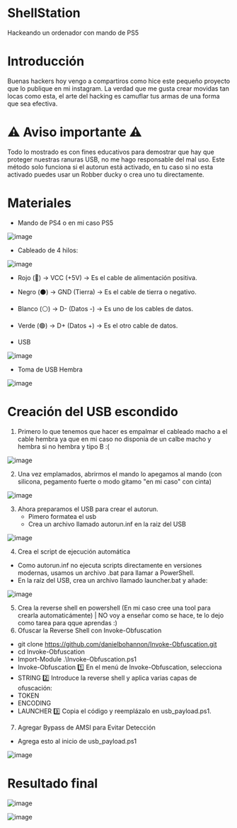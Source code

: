 # ShellStation
Hackeando un ordenador con mando de PS5

# Introducción
Buenas hackers hoy vengo a compartiros como hice este pequeño proyecto que lo publique en mi instagram. La verdad que me gusta crear movidas tan locas como esta, el arte del hacking es camuflar tus armas de una forma que sea efectiva. 

# ⚠ Aviso importante ⚠ 
Todo lo mostrado es con fines educativos para demostrar que hay que proteger nuestras ranuras USB, no me hago responsable del mal uso. 
Este método solo funciona si el autorun está activado, en tu caso si no esta activado puedes usar un Robber ducky o crea uno tu directamente.

# Materiales 
- Mando de PS4 o en mi caso PS5
  
![image](https://github.com/user-attachments/assets/e348eaee-318b-4377-901b-48893bf7e4cc)


- Cableado de 4 hilos:
  
![image](https://github.com/user-attachments/assets/47210e91-c28b-44d9-bc35-11e8571e1b57)
  
   - Rojo (🔴) → VCC (+5V) → Es el cable de alimentación positiva.
   - Negro (⚫) → GND (Tierra) → Es el cable de tierra o negativo.
   - Blanco (⚪) → D- (Datos -) → Es uno de los cables de datos.
   - Verde (🟢) → D+ (Datos +) → Es el otro cable de datos.
     
- USB
  
![image](https://github.com/user-attachments/assets/25f3957b-ff72-40b8-a195-abe8fdd431f8)

- Toma de USB Hembra

![image](https://github.com/user-attachments/assets/c3d4e377-f794-4f23-8a97-567f73e9cd38)

# Creación del USB escondido 

1. Primero lo que tenemos que hacer es empalmar el cableado macho a el cable hembra ya que en mi caso no disponia de un calbe macho y hembra si no hembra y tipo B :(

![image](https://github.com/user-attachments/assets/659c7efb-8473-4dcb-a9f0-d22f8fecaa32)

2. Una vez emplamados, abrirmos el mando lo apegamos al mando (con silicona, pegamento fuerte o modo gitamo "en mi caso" con cinta)

![image](https://github.com/user-attachments/assets/6ef44604-2d1c-422f-ab37-cedf5a3980d2)

3. Ahora preparamos el USB para crear el autorun.
   - Pimero formatea el usb
   - Crea un archivo llamado autorun.inf en la raiz del USB

![image](https://github.com/user-attachments/assets/29d216a5-c32e-4d2b-ae8a-8a2a353eb341)

4. Crea el script de ejecución automática
  - Como autorun.inf no ejecuta scripts directamente en versiones modernas, usamos un archivo .bat para llamar a PowerShell.
  - En la raíz del USB, crea un archivo llamado launcher.bat y añade:

![image](https://github.com/user-attachments/assets/b9f181bd-1407-4273-831c-3fe27ee6009c)

5. Crea la reverse shell en powershell (En mi caso cree una tool para crearla automaticámente) | NO voy a enseñar como se hace, te lo dejo como tarea para qque aprendas :)
6. Ofuscar la Reverse Shell con Invoke-Obfuscation
  - git clone https://github.com/danielbohannon/Invoke-Obfuscation.git
  - cd Invoke-Obfuscation
  - Import-Module .\Invoke-Obfuscation.ps1
  - Invoke-Obfuscation
1️⃣ En el menú de Invoke-Obfuscation, selecciona
  - STRING
2️⃣ Introduce la reverse shell y aplica varias capas de ofuscación:
  - TOKEN
  - ENCODING
  - LAUNCHER
3️⃣ Copia el código y reemplázalo en usb_payload.ps1.
7. Agregar Bypass de AMSI para Evitar Detección
  - Agrega esto al inicio de usb_payload.ps1
    
![image](https://github.com/user-attachments/assets/921f366b-5d84-41d2-b50e-7f8b8ff1e909)

# Resultado final 

![image](https://github.com/user-attachments/assets/54b8f870-6382-4593-9bc2-e88b87a84165)

![image](https://github.com/user-attachments/assets/a7adb38c-961a-4736-8025-15b2beda96e1)






